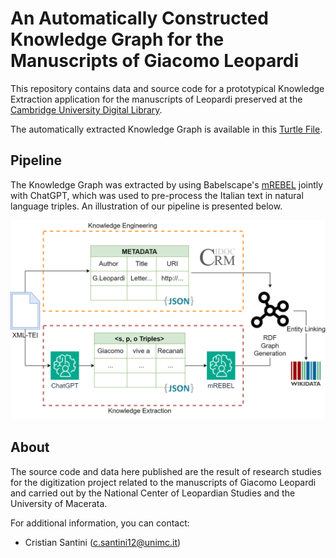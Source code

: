
# An Automatically Constructed Knowledge Graph for the Manuscripts of Giacomo Leopardi

This repository contains data and source code for a prototypical Knowledge Extraction application for the 
manuscripts of Leopardi preserved at the [Cambridge University Digital Library](https://cudl.lib.cam.ac.uk/collections/leopardi/1).

The automatically extracted Knowledge Graph is available in this [Turtle File](results/leopardi_cudl.ttl).

## Pipeline

The Knowledge Graph was extracted by using Babelscape's [mREBEL](https://huggingface.co/Babelscape/mrebel-large) 
jointly with ChatGPT, which was used to pre-process the Italian text in natural language triples. An illustration of 
our pipeline is presented below.

![Illustration of the KE approach used in this repository.](docs/cudl_approach.png)

## About

The source code and data here published are the result of research studies for the digitization project related to the 
manuscripts of Giacomo 
Leopardi and carried out by the National Center of Leopardian Studies and the University of Macerata.

For additional information, you can contact:
- Cristian Santini ([c.santini12@unimc.it]())